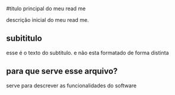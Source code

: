 #titulo principal do meu read me

descrição inicial do meu read me.

## subititulo

esse é o texto do subtitulo. e não esta formatado de forma distinta

## para que serve esse arquivo?

serve  para descrever as funcionalidades do software
